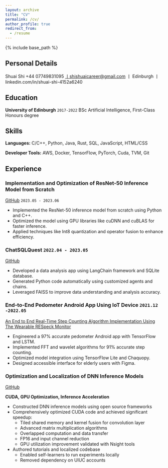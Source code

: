 ```yaml
---
layout: archive
title: "CV"
permalink: /cv/
author_profile: true
redirect_from:
  - /resume
---
```


{% include base_path %}
## Personal Details
Shuai Shi
+44 07749831095 丨shishuaicareer@gmail.com 丨 Edinburgh 丨 linkedin.com/in/shuai-shi-4152a6240

## Education

**University of Edinburgh** `2017-2022`
BSc Artificial Intelligence, First-Class Honours degree

## Skills

**Languages:** C/C++, Python, Java, Rust, SQL, JavaScript, HTML/CSS

**Developer Tools:** AWS, Docker, TensorFlow, PyTorch, Cuda, TVM, Git

## Experience

### Implementation and Optimization of ResNet-50 Inference Model from Scratch 

[GitHub][github] `2023.05 - 2023.06`

[github]: https://github.com/shuaills/Resnet50-from-scratch.git "GitHub"

- Implemented the ResNet-50 inference model from scratch using Python and C++.
- Optimized the model using GPU libraries like cuDNN and cuBLAS for faster inference.
- Applied techniques like Int8 quantization and operator fusion to enhance efficiency.

### ChatSQLQuest `2022.04 - 2023.05`

[GitHub][github]

[github]: https://github.com/shuaills/ChatSQLQuest.git "GitHub"

- Developed a data analysis app using LangChain framework and SQLite database.
- Generated Python code automatically using customized agents and chains.
- Leveraged FAISS to improve data understanding and analysis accuracy.


### End-to-End Pedometer Android App Using IoT Device `2021.12 -2022.05`
[An End to End Real-Time Step Counting Algorithm Implementation Using The Wearable RESpeck Monitor](http://shuaills.github.io/files/ShuaiShidissertation.pdf)

- Engineered a 97% accurate pedometer Android app with TensorFlow and LSTM.  
- Implemented FFT and wavelet algorithms for 91% accurate step counting.
- Optimized model integration using TensorFlow Lite and Chaquopy.
- Designed accessible interface for elderly users with Figma.

### Optimization and Localization of DNN Inference Models

[GitHub][github]

[github]: https://github.com/shuaills/myECE408.git "GitHub"

**CUDA, GPU Optimization, Inference Acceleration**

- Constructed DNN inference models using open source frameworks 
- Comprehensively optimized CUDA code and achieved significant speedup:
   - Tiled shared memory and kernel fusion for convolution layer
   - Advanced matrix multiplication algorithms
   - Overlapped computation and data transfer  
   - FP16 and input channel reduction
   - GPU utilization improvement validated with Nsight tools
- Authored tutorials and localized codebase
   - Enabled self-learners to run experiments locally
   - Removed dependency on UIUC accounts